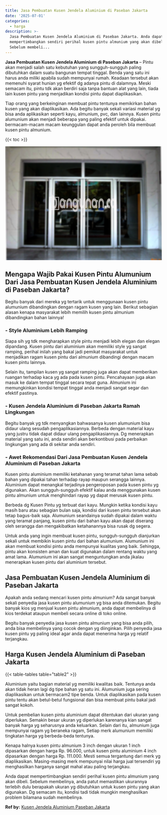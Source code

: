 ```yaml
---
title: Jasa Pembuatan Kusen Jendela Aluminium di Paseban Jakarta
date: '2025-07-01'
categories:
  - harga
description: >-
  Jasa Pembuatan Kusen Jendela Aluminium di Paseban Jakarta. Anda dapat
  mempertimbangkan sendiri perihal kusen pintu almunium yang akan dibeli.
  Sebelum membeli...
---
```


**Jasa Pembuatan Kusen Jendela Aluminium di Paseban Jakarta** – Pintu akan menjadi salah satu kebutuhan yang sungguh-sungguh paling dibutuhkan dalam suatu bangunan tempat tinggal. Benda yang satu ini harus anda miliki apabila sudah mempunyai rumah. Keadaan tersebut akan memenuhi syarat hunian yg efektif dg adanya pintu di dalamnya. Meski semacam itu, pintu tdk akan berdiri saja tanpa bantuan alat yang lain, tiada lain kusen pintu yang menjadikan kondisi pintu dapat diaplikasikan.

Tiap orang yang berkeinginan membuat pintu tentunya memikirkan bahan kusen yang akan diaplikasikan. Ada begitu banyak sekali variasi material yg bisa anda aplikasikan seperti kayu, almunium, pvc, dan lainnya. Kusen pintu alumunium akan menjadi beberapa yang paling efektif untuk dipakai. bermacam-macam macam keunggulan dapat anda peroleh bila membuat kusen pintu almunium.

{{< toc >}}

![Jasa Pembuatan Kusen Jendela Aluminium di Paseban Jakarta](/images/harga-kusen-jendela-alumunium-13.png)

## Mengapa Wajib Pakai Kusen Pintu Alumunium Dari Jasa Pembuatan Kusen Jendela Aluminium di Paseban Jakarta?

Begitu banyak dari mereka yg tertarik untuk menggunaan kusen pintu alumunium dibandingkan dengan ragam kusen yang lain. Berikut sebagian alasan kenapa masyarakat lebih memilih kusen pintu almunium dibandingkan bahan lainnya!

### \- Style Aluminium Lebih Ramping

Siapa sih yg tdk mengharapkan style pintu menjadi lebih elegan dan elegan dipandang. Kusen pintu dari aluminium akan memiliki style yg sangat ramping, perihal inilah yang bakal jadi pemikat masyarakat untuk menjadikan ragam kusen pintu dari almunium dibandingi dengan macam kusen pintu lainnya.

Selain itu, tampilan kusen yg sangat ramping juga akan dapat memberikan ruangan terhadap kaca yg ada pada kusen pintu. Pencahayaan juga akan masuk ke dalam tempat tinggal secara tepat guna. Almunium ini memungkinkan kondisi tempat tinggal anda menjadi sangat segar dan efektif pastinya.

### \- Kusen Jendela Aluminium di Paseban Jakarta Ramah Lingkungan

Begitu banyak yg tdk menyangkan bahwasanya kusen alumunium bisa didaur ulang sesudah pengaplikasiannya. Berbeda dengan material kayu yang justru tidak dapat didaur ulang pengaplikasiannya. Dg menerapkan material yang satu ini, anda sendiri akan berkontibusi pada perbaikan lingkungan yang ada di sekitar anda sendiri.

### \- Awet Rekomendasi Dari Jasa Pembuatan Kusen Jendela Aluminium di Paseban Jakarta

Kusen pintu aluminium memiliki ketahanan yang teramat tahan lama sebab bahan yang dipakai tahan terhadap rayap maupun serangga lainnya. Aluminium dapat menangkal terjadinya pengeroposan pada kusen pintu yg digunakan. Akan sungguh-sungguh efektif kalau anda menggunakan kusen pintu almunium untuk menghindari rayap yg dapat merusak kusen pintu.

Berbeda dg Kusen Pintu yg terbuat dari kayu. Mungkin ketika kondisi kayu masih baru atau sebagian bulan saja, kondisi dari kusen pintu tersebut akan tetap bagus-baik saja. Alumunium seandainya sudah dipakai dalam waktu yang teramat panjang, kusen pintu dari bahan kayu akan dapat diserang oleh serangga dan mengakibatkan ketahanannya bisa rusak dg segera.

Untuk anda yang ingin membuat kusen pintu, sungguh-sungguh dianjurkan sekali untuk membikin kusen pintu dari bahan alumunium. Alumunium ini akan membuat kondisi pintu anda mempunyai kualitas yang baik. Sehingga, pintu akan konsisten aman dan kuat digunakan dalam rentang waktu yang amat lama. Alumunium ini akan sangat menguntungkan anda jikalau menerapkan kusen pintu dari aluminium tersebut.

## Jasa Pembuatan Kusen Jendela Aluminium di Paseban Jakarta

Apakah anda sedang mencari kusen pintu almunium? Ada sangat banyak sekali penyedia jasa kusen pintu alumunium yg bisa anda ditemukan. Begitu banyak kios yg menjual kusen pintu almunium, anda dapat membelinya di kios terdekat ataupun membeli secara online di toko online.

Begitu banyak penyedia jasa kusen pintu almunium yang bisa anda pilih, anda bisa membelinya yang cocok dengan yg diinginkan. Pilih penyedia jasa kusen pintu yg paling ideal agar anda dapat menerima harga yg relatif terjangkau.

## Harga Kusen Jendela Aluminium di Paseban Jakarta

{{< table-tables table="table2" >}}

Aluminium yaitu bagian material yg memiliki kwalitas baik. Tentunya anda akan tidak heran lagi dg tipe bahan yg satu ini. Alumunium juga sering diaplikasikan untuk bermacam2 tipe benda. Untuk diaplikasikan pada kusen pintu tentu akan betul-betul fungsional dan bisa membuat pintu bakal jadi sangat kokoh.

Untuk pembelian kusen pintu aluminium dapat ditentukan dari ukuran yang diperlukan. Semakin besar ukuran yg diperlukan karenanya kian sangat banyak harga yg seharusnya anda keluarkan. Selain dari itu, almunium juga mempunyai ragam yg beraneka ragam, Setiap merk alumunium memiliki tingkatan harga yg berbeda-beda tentunya.

Kenapa halnya kusen pintu almunium 3 inch dengan ukuran 1 inch dipasarkan dengan harga Rp. 96.000, untuk kusen pintu aluminium 4 inch dipasarkan dengan harga Rp. 111.000. Mesti semua tergantung dari merk yg diaplikasikan. Masing-masing merk mempunyai nilai harga jual tersendiri yg menghasilkan harganya sangat mahal atau paling terjangkau.

Anda dapat mempertimbangkan sendiri perihal kusen pintu almunium yang akan dibeli. Sebelum membelinya, anda patut memastikan ukurannya terlebih dulu berapakah ukuran yg dibutuhkan untuk kusen pintu yang akan digunakan. Dg semacam itu, kondisi tadi tidak mungkin menghasilkan problem bilamana sudah membelinya.

**Ref by:** [Kusen Jendela Aluminium Paseban Jakarta](https://id.wikipedia.org/wiki/Kusen)
